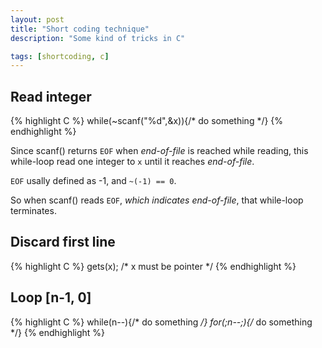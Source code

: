 ```yaml
---
layout: post
title: "Short coding technique"
description: "Some kind of tricks in C"

tags: [shortcoding, c]
---
```

## Read integer

{% highlight C %}
while(~scanf("%d",&x)){/* do something */}
{% endhighlight %}

Since scanf() returns `EOF` when *end-of-file* is reached while reading, 
this while-loop read one integer to `x` until it reaches *end-of-file*.

`EOF` usally defined as -1, and `~(-1) == 0`.

So when scanf() reads `EOF`, *which indicates end-of-file*, that while-loop terminates.

## Discard first line

{% highlight C %}
gets(x); /* x must be pointer */
{% endhighlight %}

## Loop [n-1, 0]

{% highlight C %}
while(n--){/* do something */}
for(;n--;){/* do something */}
{% endhighlight %}

